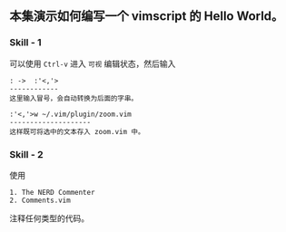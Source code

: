 ## 本集演示如何编写一个 vimscript 的 Hello World。





### Skill - 1
可以使用 `Ctrl-v` 进入 `可视` 编辑状态，然后输入 

	: ->  :'<,'>
	------------
	这里输入冒号，会自动转换为后面的字串。

	:'<,'>w ~/.vim/plugin/zoom.vim
	--------------------
	这样既可将选中的文本存入 zoom.vim 中。

### Skill - 2 
使用 

	1. The NERD Commenter
	2. Comments.vim
注释任何类型的代码。
